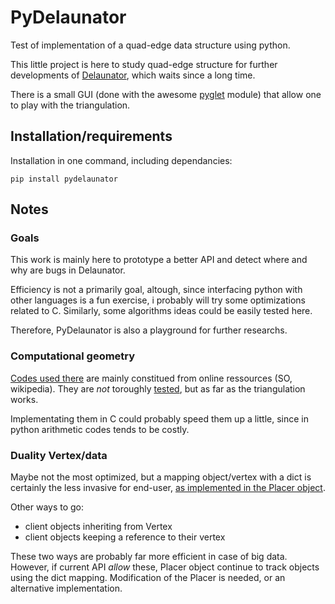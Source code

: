 # PyDelaunator
Test of implementation of a quad-edge data structure using python.

This little project is here to study quad-edge structure
for further developments of [Delaunator](https://pypi.python.org/pypi/delaunator),
which waits since a long time.

There is a small GUI (done with the awesome [pyglet](http://pyglet.org) module)
that allow one to play with the triangulation.


## Installation/requirements
Installation in one command, including dependancies:

    pip install pydelaunator


## Notes
### Goals
This work is mainly here to prototype a better API and detect where
and why are bugs in Delaunator.

Efficiency is not a primarily goal, altough, since interfacing python with
other languages is a fun exercise, i probably will try some optimizations related to C.
Similarly, some algorithms ideas could be easily tested here.

Therefore, PyDelaunator is also a playground for further researchs.

### Computational geometry
[Codes used there](geometry.py) are mainly constitued from online ressources (SO, wikipedia).
They are *not* toroughly [tested](test_geometry.py), but as far as the triangulation works.

Implementating them in C could probably speed them up a little,
since in python arithmetic codes tends to be costly.

### Duality Vertex/data
Maybe not the most optimized, but a mapping object/vertex with a dict
is certainly the less invasive for end-user, [as implemented in the Placer object](placer.py).

Other ways to go:

- client objects inheriting from Vertex
- client objects keeping a reference to their vertex

These two ways are probably far more efficient in case of big data.
However, if current API *allow* these, Placer object continue to track objects using the dict mapping.
Modification of the Placer is needed, or an alternative implementation.
